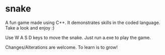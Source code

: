 # snake
A fun game made using C++. It demonstrates skills in the coded language. Take a look and enjoy :)

Use W A S D keys to move the snake.
Just run a.exe to play the game.

Changes/Alterations are welcome. To learn is to grow!
